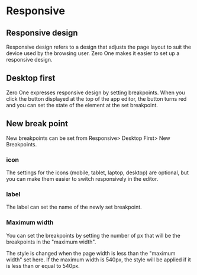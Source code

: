 # Responsive

## Responsive design

Responsive design refers to a design that adjusts the page layout to suit the device used by the browsing user. Zero One makes it easier to set up a responsive design.

## Desktop first

Zero One expresses responsive design by setting breakpoints. When you click the button displayed at the top of the app editor, the button turns red and you can set the state of the element at the set breakpoint.

## New break point

New breakpoints can be set from Responsive\> Desktop First\> New Breakpoints.

### icon

The settings for the icons (mobile, tablet, laptop, desktop) are optional, but you can make them easier to switch responsively in the editor.

### label

The label can set the name of the newly set breakpoint.

### Maximum width

You can set the breakpoints by setting the number of px that will be the breakpoints in the \"maximum width\".

The style is changed when the page width is less than the \"maximum width\" set here. If the maximum width is 540px, the style will be applied if it is less than or equal to 540px.
